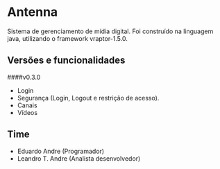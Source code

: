 Antenna
=======

Sistema de gerenciamento de mídia digital. Foi construído na linguagem java, utilizando o framework vraptor-1.5.0.

Versões e funcionalidades
-------------------------

####v0.3.0
- Login
- Segurança (Login, Logout e restrição de acesso).
- Canais
- Vídeos

Time
----

- Eduardo Andre (Programador)
- Leandro T. Andre (Analista desenvolvedor)
